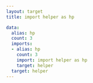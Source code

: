 ```yaml
---
layout: target
title: import helper as hp

data:
  alias: hp
  count: 3
  imports:
  - alias: hp
    count: 3
    import: import helper as hp
    target: helper
  target: helper
---
```

